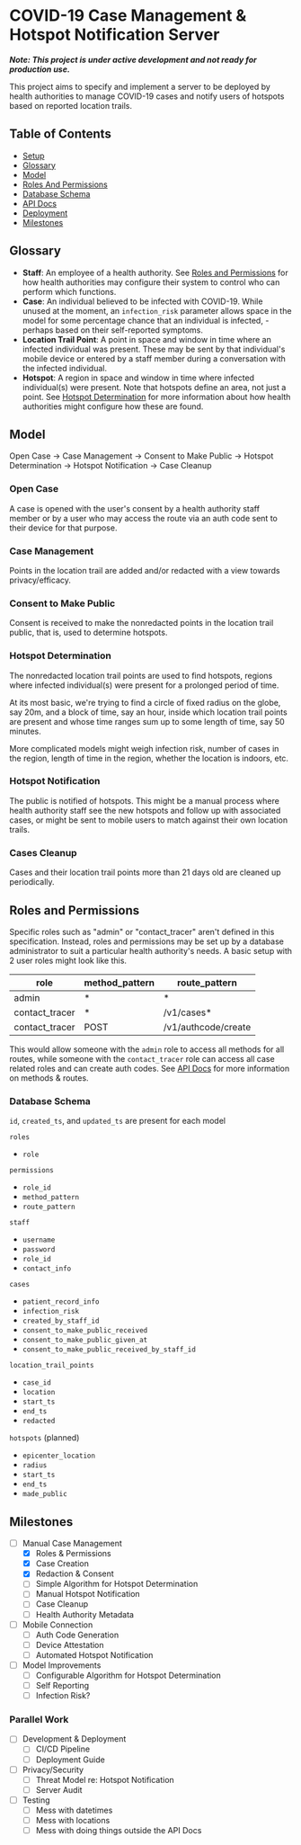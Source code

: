 # COVID-19 Case Management & Hotspot Notification Server

**_Note: This project is under active development and not ready for production use._**

This project aims to specify and implement a server to be deployed by health authorities to manage COVID-19 cases and notify users of hotspots based on reported location trails.

## Table of Contents

- [Setup](/SETUP.md)
- [Glossary](glossary)
- [Model](model)
- [Roles And Permissions](roles-and-permissions)
- [Database Schema](️database-schema)
- [API Docs](http://hotspot-notification-server.herokuapp.com/docs.html)
- [Deployment](/DEPLOYMENT.md)
- [Milestones](️milestones)

## Glossary

- **Staff**: An employee of a health authority. See [Roles and Permissions](#roles-and-permissions) for how health authorities may configure their system to control who can perform which functions.
- **Case**: An individual believed to be infected with COVID-19. While unused at the moment, an `infection_risk` parameter allows space in the model for some percentage chance that an individual is infected, - perhaps based on their self-reported symptoms.
- **Location Trail Point**: A point in space and window in time where an infected individual was present. These may be sent by that individual's mobile device or entered by a staff member during a conversation with the infected individual.
- **Hotspot**: A region in space and window in time where infected individual(s) were present. Note that hotspots define an area, not just a point. See [Hotspot Determination](#hotspot-determination) for more information about how health authorities might configure how these are found.

## Model

Open Case -> Case Management -> Consent to Make Public -> Hotspot Determination -> Hotspot Notification -> Case Cleanup

### Open Case

A case is opened with the user's consent by a health authority staff member or by a user who may access the route via an auth code sent to their device for that purpose.

### Case Management

Points in the location trail are added and/or redacted with a view towards privacy/efficacy.

### Consent to Make Public

Consent is received to make the nonredacted points in the location trail public, that is, used to determine hotspots.

### Hotspot Determination

The nonredacted location trail points are used to find hotspots, regions where infected individual(s) were present for a prolonged period of time.

At its most basic, we're trying to find a circle of fixed radius on the globe, say 20m, and a block of time, say an hour, inside which location trail points are present and whose time ranges sum up to some length of time, say 50 minutes.

More complicated models might weigh infection risk, number of cases in the region, length of time in the region, whether the location is indoors, etc.

### Hotspot Notification

The public is notified of hotspots. This might be a manual process where health authority staff see the new hotspots and follow up with associated cases, or might be sent to mobile users to match against their own location trails.

### Cases Cleanup

Cases and their location trail points more than 21 days old are cleaned up periodically.


## Roles and Permissions

Specific roles such as "admin" or "contact_tracer" aren't defined in this specification. Instead, roles and permissions may be set up by a database administrator to suit a particular health authority's needs. A basic setup with 2 user roles might look like this.

|     role       | method_pattern |     route_pattern   |
|----------------|----------------|---------------------|
| admin          | *              | *                   |
| contact_tracer | *              | /v1/cases*          |
| contact_tracer | POST           | /v1/authcode/create |

This would allow someone with the `admin` role to access all methods for all routes, while someone with the `contact_tracer` role can access all case related roles and can create auth codes. See [API Docs](http://hotspot-notification-server.herokuapp.com/docs.html) for more information on methods & routes.

### Database Schema

`id`, `created_ts`, and `updated_ts` are present for each model

`roles`
  - `role`

`permissions`
  - `role_id`
  - `method_pattern`
  - `route_pattern`

`staff`
  - `username`
  - `password`
  - `role_id`
  - `contact_info`

`cases`
  - `patient_record_info`
  - `infection_risk`
  - `created_by_staff_id`
  - `consent_to_make_public_received`
  - `consent_to_make_public_given_at`
  - `consent_to_make_public_received_by_staff_id`

`location_trail_points`
  - `case_id`
  - `location`
  - `start_ts`
  - `end_ts`
  - `redacted`

`hotspots` (planned)
  - `epicenter_location`
  - `radius`
  - `start_ts`
  - `end_ts`
  - `made_public`

## Milestones

- [ ] Manual Case Management
  - [x] Roles & Permissions
  - [x] Case Creation
  - [x] Redaction & Consent
  - [ ] Simple Algorithm for Hotspot Determination
  - [ ] Manual Hotspot Notification
  - [ ] Case Cleanup
  - [ ] Health Authority Metadata
- [ ] Mobile Connection
  - [ ] Auth Code Generation
  - [ ] Device Attestation
  - [ ] Automated Hotspot Notification
- [ ] Model Improvements
  - [ ] Configurable Algorithm for Hotspot Determination
  - [ ] Self Reporting
  - [ ] Infection Risk?

### Parallel Work

- [ ] Development & Deployment
  - [ ] CI/CD Pipeline
  - [ ] Deployment Guide
- [ ] Privacy/Security
  - [ ] Threat Model re: Hotspot Notification
  - [ ] Server Audit
- [ ] Testing
  - [ ] Mess with datetimes
  - [ ] Mess with locations
  - [ ] Mess with doing things outside the API Docs
